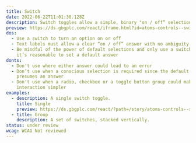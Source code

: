 ```yaml
---
title: Switch
date: 2022-06-22T11:01:30.128Z
description: Switch toggles allow a simple, binary "on / off” selection.
preview: https://ds.gbgplc.com/react/iframe.html?id=atoms-controls--switch-elements
dos:
  - Use a switch to turn an option on or off
  - Text labels must allow a clear “on / off” answer with no ambiguity
  - Be mindful of the power of default selections and only use a switch when
    it’s reasonable to set a default answer
donts:
  - Don't use where either answer could lead to an error
  - Don’t use when a conscious selection is required since the default state
    presumes an answer
  - Don't use when a radio, checkbox or a toggle button group could make the
    interaction simpler
examples:
  - description: A single switch toggle.
    title: Single
    preview: https://ds.gbgplc.com/react/?path=/story/atoms-controls--switch-elements&nav=0
  - title: Group
    description: A set of switches, stacked vertically.
status: under review
wcag: WCAG Not reviewed
---
```

